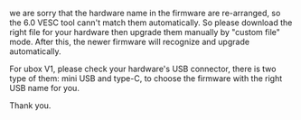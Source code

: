 we are sorry that the hardware name in the firmware are re-arranged, so the 6.0 VESC tool cann't match them automatically. So please download the right file for your hardware then upgrade them manually by "custom file" mode. After this, the newer firmware will recognize and upgrade automatically.

For ubox V1, please check your hardware's USB connector, there is two type of them: mini USB and type-C, to choose the firmware with the right USB name for you.

Thank you.

